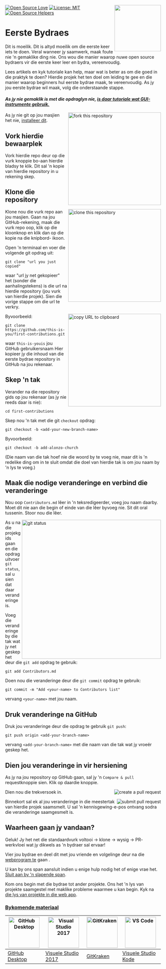 [![Open Source Love](https://badges.frapsoft.com/os/v1/open-source.svg?v=103)](https://github.com/ellerbrock/open-source-badges/)
[<img align="right" width="150" src="https://firstcontributions.github.io/assets/Readme/join-slack-team.png">](https://join.slack.com/t/firstcontributors/shared_invite/zt-1hg51qkgm-Xc7HxhsiPYNN3ofX2_I8FA)
[![License: MIT](https://img.shields.io/badge/License-MIT-green.svg)](https://opensource.org/licenses/MIT)
[![Open Source Helpers](https://www.codetriage.com/roshanjossey/first-contributions/badges/users.svg)](https://www.codetriage.com/roshanjossey/first-contributions)


# Eerste Bydraes

Dit is moeilik. Dit is altyd moeilik om die eerste keer iets te doen. Veral wanneer jy saamwerk, maak foute nie 'n gemaklike ding nie. Ons wou die manier waarop nuwe open source bydraers vir die eerste keer leer en bydra, vereenvoudig.

Lees artikels en kyk tutoriale kan help, maar wat is beter as om die goed in die praktyk te doen? Hierdie projek het ten doel om leiding te gee en die manier waarop beginners hul eerste bydrae maak, te vereenvoudig. As jy jou eerste bydrae wil maak, volg die onderstaande stappe.

#### *As jy nie gemaklik is met die opdraglyn nie, [is daar tutoriale wat GUI-instrumente gebruik.](#Bykomende-materiaal )*


<img align="right" width="300" src="https://firstcontributions.github.io/assets/Readme/fork.png" alt="fork this repository" />

As jy nie git op jou masjien het nie, [installeer dit]( https://help.github.com/articles/set-up-git/).

## Vork hierdie bewaarplek

Vork hierdie repo deur op die vurk knoppie bo-aan hierdie bladsy te klik. Dit sal 'n kopie van hierdie repository in u rekening skep.

## Klone die repository

<img align="right" width="300" src="https://firstcontributions.github.io/assets/Readme/clone.png" alt="clone this repository" />

Klone nou die vurk repo aan jou masjien. Gaan na jou GitHub-rekening, maak die vurk repo oop, klik op die kloonknop en klik dan op die kopie na die knipbord- ikoon.

Open 'n terminaal en voer die volgende git opdrag uit:

```
git clone "url you just copied"
```

waar "url jy net gekopieer" het (sonder die aanhalingstekens) is die url na hierdie repository (jou vurk van hierdie projek). Sien die vorige stappe om die url te verkry.

<img align="right" width="300" src="https://firstcontributions.github.io/assets/Readme/copy-to-clipboard.png" alt="copy URL to clipboard" />

Byvoorbeeld:

```
git clone https://github.com/this-is-you/first-contributions.git
```

waar `this-is-youis` jou GitHub gebruikersnaam Hier kopieer jy die inhoud van die eerste bydrae repository in GitHub na jou rekenaar.

## Skep 'n tak

Verander na die repository gids op jou rekenaar (as jy nie reeds daar is nie):

```
cd first-contributions
```

Skep nou 'n tak met die git `checkout` opdrag:

```
git checkout -b <add-your-new-branch-name>
```

Byvoorbeeld:

```
git checkout -b add-alonzo-church
```

(Die naam van die tak hoef nie die woord by te voeg nie, maar dit is 'n redelike ding om in te sluit omdat die doel van hierdie tak is om jou naam by 'n lys te voeg.)

## Maak die nodige veranderinge en verbind die veranderinge

Nou oop `Contributors.md` lêer in 'n teksredigeerder, voeg jou naam daarby. Moet dit nie aan die begin of einde van die lêer byvoeg nie. Sit dit oral tussenin. Stoor nou die lêer.

<img align="right" width="450" src="https://firstcontributions.github.io/assets/Readme/git-status.png" alt="git status" />

As u na die projekgids gaan en die opdrag uitvoer `git status`, sal u sien dat daar veranderinge is.


Voeg die veranderinge by die tak wat jy net geskep het deur die `git add` opdrag te gebruik:

```
git add Contributors.md
```

Doen nou die veranderinge deur die `git commit` opdrag te gebruik:

```
git commit -m "Add <your-name> to Contributors list"
```

vervang `<your-name>` met jou naam.

## Druk veranderinge na GitHub

Druk jou veranderinge deur die opdrag te gebruik `git push`:

```
git push origin <add-your-branch-name>
```

vervang `<add-your-branch-name>` met die naam van die tak wat jy vroeër geskep het.

## Dien jou veranderinge in vir hersiening

As jy na jou repository op GitHub gaan, sal jy 'n `Compare & pull` requestknoppie sien. Klik op daardie knoppie.

<img style="float: right;" src="https://firstcontributions.github.io/assets/Readme/compare-and-pull.png" alt="create a pull request" />

Dien nou die trekversoek in.

<img style="float: right;" src="https://firstcontributions.github.io/assets/Readme/submit-pull-request.png" alt="submit pull request" />

Binnekort sal ek al jou veranderinge in die meestertak van hierdie projek saamsmelt. U sal 'n kennisgewing-e-pos ontvang sodra die veranderinge saamgesmelt is.

## Waarheen gaan jy vandaan?

Geluk! Jy het net die standaardvurk voltooi -> klone -> wysig -> PR- werkvloei wat jy dikwels as 'n bydraer sal ervaar!

Vier jou bydrae en deel dit met jou vriende en volgelinge deur na die [webprogram te](https://roshanjossey.github.io/first-contributions/#social-share) gaan .

U kan by ons span aansluit indien u enige hulp nodig het of enige vrae het. [Sluit aan by 'n slapende span](https://join.slack.com/t/firstcontributors/shared_invite/zt-1hg51qkgm-Xc7HxhsiPYNN3ofX2_I8FA).

Kom ons begin met die bydrae tot ander projekte. Ons het 'n lys van projekte saamgestel met maklike probleme waarmee u kan begin. Kyk na [die lys van projekte in die web app](https://roshanjossey.github.io/first-contributions/#project-list).

### [Bykomende materiaal](../additional-material/git_workflow_scenarios/additional-material.md)

|<a href="../github-desktop-tutorial.md"><img alt="GitHub Desktop" src="https://desktop.github.com/images/desktop-icon.svg" width="100"></a>|<a href="../github-windows-vs2017-tutorial.md"><img alt="Visual Studio 2017" src="https://upload.wikimedia.org/wikipedia/commons/c/cd/Visual_Studio_2017_Logo.svg" width="100"></a>|<a href="../gitkraken-tutorial.md"><img alt="GitKraken" src="https://firstcontributions.github.io/assets/Readme/gk-icon.png" width="100"></a>|<a href="../github-windows-vs-code-tutorial.md"><img alt="VS Code" src="https://upload.wikimedia.org/wikipedia/commons/2/2d/Visual_Studio_Code_1.18_icon.svg" width=100></a>|
|---|---|---|---|
|[GitHub Desktop](../github-desktop-tutorial.md)|[Visuele Studio 2017](../github-windows-vs2017-tutorial.md)|[GitKraken](../gitkraken-tutorial.md)|[Visuele Studio Kode](../github-windows-vs-code-tutorial.md)|

